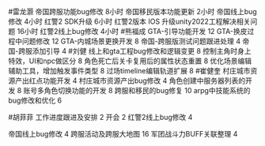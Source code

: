 #雷龙灏 
帝国跨服功能bug修改 8小时
帝国移民版本功能更新 2小时
帝国线上bug修改  4小时
红警2 SDK升级    6小时
红警2版本 IOS 升级unity2022工程解决相关问题 16小时
红警2线上bug修改 4小时
#熊福成 
GTA-引导功能开发                                                         12
GTA-换皮过程中问题修改                                              12
GTA-内城场景更换开发                                                   8
帝国-跨服版测试问题跟进处理                                       4
帝国-跨服添加引导                                                         4
#刘健 
线上和gta工程bug修改和逻辑变更  8
控制主角时身上特效，UI和npc做区分  8
角色死亡后关卡复用后的属性状态重置  8
优化场景编辑辅助工具，增加触发事件类型  8
过场timeline编辑轨道扩展  8 
#崔健奎 
村庄城市资源产出红点功能开发 4
村庄城市资源产出bug修改 4
角色创建中服务器列表的开发 8
账号多角色切换功能的开发 8
跨服和移民的bug修复  10
arpg中技能系统的bug修改和优化 6

#胡菲菲 
工作进度跟进及安排   2
开会 2
红警2线上bug修改      4

帝国线上bug修改        4
跨服活动及跨服大地图              16
军团战斗力BUFF关联整理   4